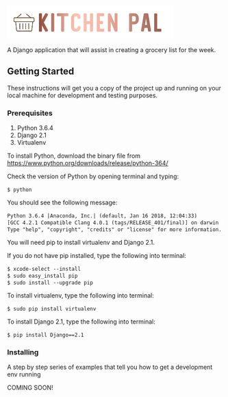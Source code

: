 ![Alt text](Documents/logo_idea4_small.png?raw=true "Title")

A Django application that will assist in creating a grocery list for the week.

## Getting Started

These instructions will get you a copy of the project up and running on your local machine for development and testing purposes.

### Prerequisites

1) Python 3.6.4
2) Django 2.1
3) Virtualenv

To install Python, download the binary file from https://www.python.org/downloads/release/python-364/

Check the version of Python by opening terminal and typing:
```
$ python
```
You should see the following message:
```
Python 3.6.4 |Anaconda, Inc.| (default, Jan 16 2018, 12:04:33) 
[GCC 4.2.1 Compatible Clang 4.0.1 (tags/RELEASE_401/final)] on darwin
Type "help", "copyright", "credits" or "license" for more information.
```
You will need pip to install virtualenv and Django 2.1.

If you do not have pip installed, type the following into terminal:
```
$ xcode-select --install
$ sudo easy_install pip
$ sudo install --upgrade pip
```

To install virtualenv, type the following into terminal:
```
$ sudo pip install virtualenv
```
To install Django 2.1, type the following into terminal:
```
$ pip install Django==2.1
```

### Installing

A step by step series of examples that tell you how to get a development env running

COMING SOON!

